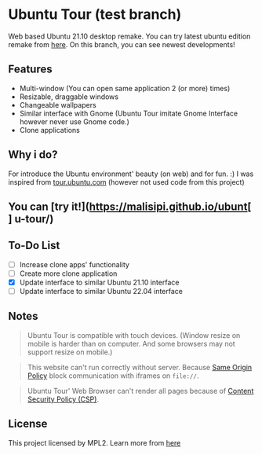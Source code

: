 # Ubuntu Tour (test branch)

Web based Ubuntu 21.10 desktop remake. You can try latest ubuntu edition remake from [here](https://mwalters75.github.io/ubuntu-tour/). On this branch, you can see newest developments!

## Features

* Multi-window (You can open same application 2 (or more) times)
* Resizable, draggable windows
* Changeable wallpapers
* Similar interface with Gnome (Ubuntu Tour imitate Gnome Interface however never use Gnome code.)
* Clone applications

## Why i do?

For introduce the Ubuntu environment' beauty (on web) and for fun. :) I was inspired from [tour.ubuntu.com](https://github.com/canonical-web-and-design/tour.ubuntu.com) (however not used code from this project)

## You can [try it!](https://malisipi.github.io/ubunt[ ] u-tour/)

## To-Do List

* [ ] Increase clone apps' functionality
* [ ] Create more clone application
* [x] Update interface to similar Ubuntu 21.10 interface
* [ ] Update interface to similar Ubuntu 22.04 interface

## Notes

> Ubuntu Tour is compatible with touch devices. (Window resize on mobile is harder than on computer. And some browsers may not support resize on mobile.)

> This website can't run correctly without server. Because [Same Origin Policy](https://developer.mozilla.org/en-US/docs/Web/Security/Same-origin_policy) block communication with iframes on `file://`.

> Ubuntu Tour' Web Browser can't render all pages because of [Content Security Policy (CSP)](https://developer.mozilla.org/en-US/docs/Web/HTTP/CSP).

## License

This project licensed by MPL2. Learn more from [here](./LICENSE.md)
